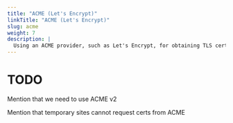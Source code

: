 ```yaml
---
title: "ACME (Let's Encrypt)"
linkTitle: "ACME (Let's Encrypt)"
slug: acme
weight: 7
description: |
  Using an ACME provider, such as Let's Encrypt, for obtaining TLS certificates
---
```


# TODO

Mention that we need to use ACME v2

Mention that temporary sites cannot request certs from ACME